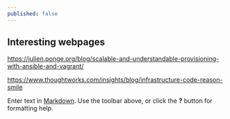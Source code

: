```yaml
---
published: false
---
```


## Interesting webpages
https://julien.ponge.org/blog/scalable-and-understandable-provisioning-with-ansible-and-vagrant/

https://www.thoughtworks.com/insights/blog/infrastructure-code-reason-smile

Enter text in [Markdown](http://daringfireball.net/projects/markdown/). Use the toolbar above, or click the **?** button for formatting help.
